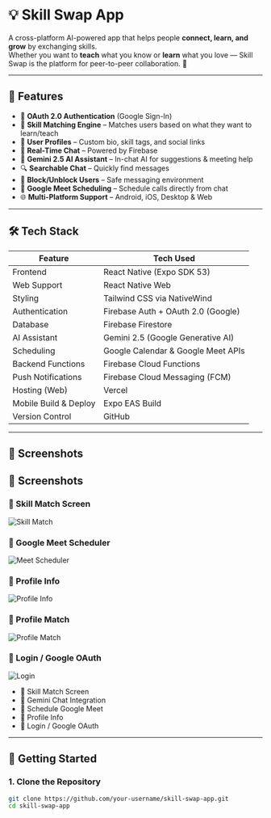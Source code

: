 # 💡 Skill Swap App

A cross-platform AI-powered app that helps people **connect, learn, and grow** by exchanging skills.  
Whether you want to **teach** what you know or **learn** what you love — Skill Swap is the platform for peer-to-peer collaboration. 🤝

---

## 🚀 Features

- 🔐 **OAuth 2.0 Authentication** (Google Sign-In)
- 🧠 **Skill Matching Engine** – Matches users based on what they want to learn/teach
- 👤 **User Profiles** – Custom bio, skill tags, and social links
- 💬 **Real-Time Chat** – Powered by Firebase
- 🤖 **Gemini 2.5 AI Assistant** – In-chat AI for suggestions & meeting help
- 🔍 **Searchable Chat** – Quickly find messages
- 🚫 **Block/Unblock Users** – Safe messaging environment
- 📅 **Google Meet Scheduling** – Schedule calls directly from chat
- 🌐 **Multi-Platform Support** – Android, iOS, Desktop & Web

---

## 🛠️ Tech Stack

| Feature                | Tech Used                               |
|------------------------|------------------------------------------|
| Frontend               | React Native (Expo SDK 53)               |
| Web Support            | React Native Web                         |
| Styling                | Tailwind CSS via NativeWind              |
| Authentication         | Firebase Auth + OAuth 2.0 (Google)       |
| Database               | Firebase Firestore                       |
| AI Assistant           | Gemini 2.5 (Google Generative AI)        |
| Scheduling             | Google Calendar & Google Meet APIs       |
| Backend Functions      | Firebase Cloud Functions                 |
| Push Notifications     | Firebase Cloud Messaging (FCM)           |
| Hosting (Web)          | Vercel                                   |
| Mobile Build & Deploy  | Expo EAS Build                           |
| Version Control        | GitHub                                   |

---

## 📸 Screenshots

## 📸 Screenshots

### 🧠 Skill Match Screen  
![Skill Match](./Screenshots/match-screen.jpg)

### 📅 Google Meet Scheduler  
![Meet Scheduler](./Screenshots/meet-scheduler.jpg)

### 👤 Profile Info  
![Profile Info](./Screenshots/profile.jpg)

### 👥 Profile Match  
![Profile Match](./Screenshots/profile%20match.jpg)

### 🔐 Login / Google OAuth  
![Login](./Screenshots/login.jpg)


- 🧠 Skill Match Screen  
- 💬 Gemini Chat Integration  
- 📅 Schedule Google Meet  
- 👤 Profile Info  
- 🔐 Login / Google OAuth

---

## 🧪 Getting Started

### 1. Clone the Repository

```bash
git clone https://github.com/your-username/skill-swap-app.git
cd skill-swap-app
